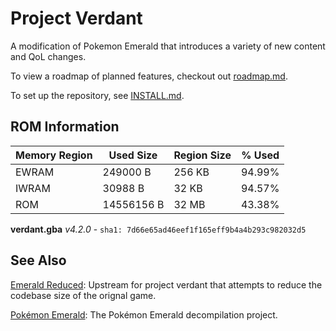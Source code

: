 # Project Verdant

A modification of Pokemon Emerald that introduces a variety of new content and QoL changes.

To view a roadmap of planned features, checkout out [roadmap.md](docs/roadmap.md).

To set up the repository, see [INSTALL.md](INSTALL.md).

## ROM Information

| **Memory Region** | **Used Size** | **Region Size** | **% Used** |
|-|-|-|-|
| EWRAM | 249000 B | 256 KB | 94.99% |
| IWRAM | 30988 B | 32 KB | 94.57% |
| ROM | 14556156 B | 32 MB | 43.38% |

**verdant.gba** _v4.2.0_  - `sha1: 7d66e65ad46eef1f165eff9b4a4b293c982032d5`

## See Also
[Emerald Reduced](https://github.com/wheeler-cs/emerald-reduced): Upstream for project verdant that attempts to reduce the codebase size of the orignal game.

[Pokémon Emerald](https://github.com/pret/pokeemerald): The Pokémon Emerald decompilation project.
